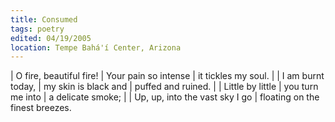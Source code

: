 ```yaml
---
title: Consumed
tags: poetry
edited: 04/19/2005
location: Tempe Bahá'í Center, Arizona
---
```


| O fire, beautiful fire!
| Your pain so intense
| it tickles my soul.
|
| I am burnt today,
| my skin is black and
| puffed and ruined.
|
| Little by little
| you turn me into
| a delicate smoke;
|
| Up, up, into the vast sky I go
| floating on the finest breezes.
